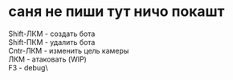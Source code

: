 # саня не пиши тут ничо покашт
Shift-ЛКМ - создать бота\
Shift-ПКМ - удалить бота\
Cntr-ЛКМ - изменить цель камеры\
ЛКМ - атаковать (WIP)\
F3 - debug\
